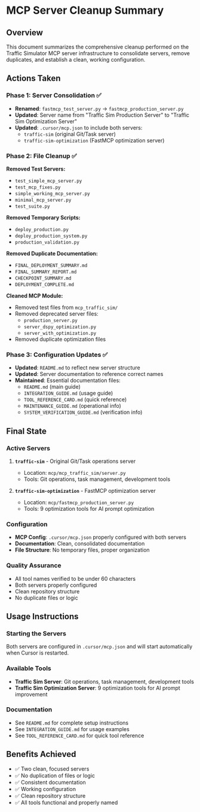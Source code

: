 # MCP Server Cleanup Summary

## Overview
This document summarizes the comprehensive cleanup performed on the Traffic Simulator MCP server infrastructure to consolidate servers, remove duplicates, and establish a clean, working configuration.

## Actions Taken

### Phase 1: Server Consolidation ✅
- **Renamed**: `fastmcp_test_server.py` → `fastmcp_production_server.py`
- **Updated**: Server name from "Traffic Sim Production Server" to "Traffic Sim Optimization Server"
- **Updated**: `.cursor/mcp.json` to include both servers:
  - `traffic-sim` (original Git/Task server)
  - `traffic-sim-optimization` (FastMCP optimization server)

### Phase 2: File Cleanup ✅
**Removed Test Servers:**
- `test_simple_mcp_server.py`
- `test_mcp_fixes.py`
- `simple_working_mcp_server.py`
- `minimal_mcp_server.py`
- `test_suite.py`

**Removed Temporary Scripts:**
- `deploy_production.py`
- `deploy_production_system.py`
- `production_validation.py`

**Removed Duplicate Documentation:**
- `FINAL_DEPLOYMENT_SUMMARY.md`
- `FINAL_SUMMARY_REPORT.md`
- `CHECKPOINT_SUMMARY.md`
- `DEPLOYMENT_COMPLETE.md`

**Cleaned MCP Module:**
- Removed test files from `mcp_traffic_sim/`
- Removed deprecated server files:
  - `production_server.py`
  - `server_dspy_optimization.py`
  - `server_with_optimization.py`
- Removed duplicate optimization files

### Phase 3: Configuration Updates ✅
- **Updated**: `README.md` to reflect new server structure
- **Updated**: Server documentation to reference correct names
- **Maintained**: Essential documentation files:
  - `README.md` (main guide)
  - `INTEGRATION_GUIDE.md` (usage guide)
  - `TOOL_REFERENCE_CARD.md` (quick reference)
  - `MAINTENANCE_GUIDE.md` (operational info)
  - `SYSTEM_VERIFICATION_GUIDE.md` (verification info)

## Final State

### Active Servers
1. **`traffic-sim`** - Original Git/Task operations server
   - Location: `mcp/mcp_traffic_sim/server.py`
   - Tools: Git operations, task management, development tools

2. **`traffic-sim-optimization`** - FastMCP optimization server
   - Location: `mcp/fastmcp_production_server.py`
   - Tools: 9 optimization tools for AI prompt optimization

### Configuration
- **MCP Config**: `.cursor/mcp.json` properly configured with both servers
- **Documentation**: Clean, consolidated documentation
- **File Structure**: No temporary files, proper organization

### Quality Assurance
- All tool names verified to be under 60 characters
- Both servers properly configured
- Clean repository structure
- No duplicate files or logic

## Usage Instructions

### Starting the Servers
Both servers are configured in `.cursor/mcp.json` and will start automatically when Cursor is restarted.

### Available Tools
- **Traffic Sim Server**: Git operations, task management, development tools
- **Traffic Sim Optimization Server**: 9 optimization tools for AI prompt improvement

### Documentation
- See `README.md` for complete setup instructions
- See `INTEGRATION_GUIDE.md` for usage examples
- See `TOOL_REFERENCE_CARD.md` for quick tool reference

## Benefits Achieved
- ✅ Two clean, focused servers
- ✅ No duplication of files or logic
- ✅ Consistent documentation
- ✅ Working configuration
- ✅ Clean repository structure
- ✅ All tools functional and properly named
